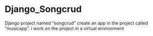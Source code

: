 # Django_Songcrud
Django project named “songcrud” 
create an app in the project called “musicapp”. 
i work on the project in a virtual environment 
